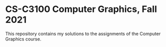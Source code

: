 # CS-C3100 Computer Graphics, Fall 2021

This repository contains my solutions to the assignments of the Computer Graphics course.
